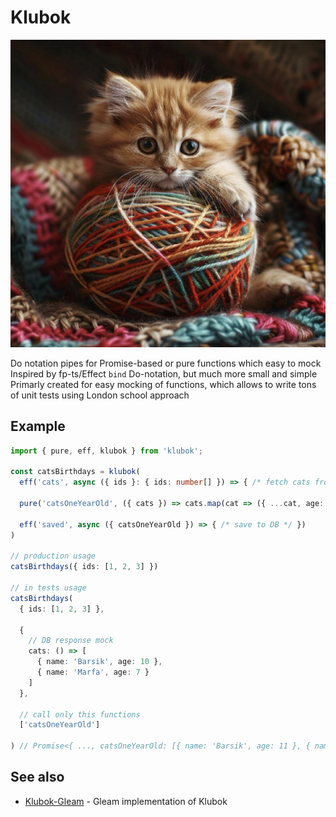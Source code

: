 # Klubok

![logo](logo.png)

Do notation pipes for Promise-based or pure functions which easy to mock <br/>
Inspired by fp-ts/Effect `bind` Do-notation, but much more small and simple <br/>
Primarly created for easy mocking of functions, which allows to write tons of unit tests using London school approach

## Example

```ts
import { pure, eff, klubok } from 'klubok';

const catsBirthdays = klubok(
  eff('cats', async ({ ids }: { ids: number[] }) => { /* fetch cats from DB */ }),

  pure('catsOneYearOld', ({ cats }) => cats.map(cat => ({ ...cat, age: cat.age + 1 })),

  eff('saved', async ({ catsOneYearOld }) => { /* save to DB */ })
)

// production usage
catsBirthdays({ ids: [1, 2, 3] })

// in tests usage
catsBirthdays(
  { ids: [1, 2, 3] },

  {
    // DB response mock
    cats: () => [
      { name: 'Barsik', age: 10 },
      { name: 'Marfa', age: 7 }
    ]
  },

  // call only this functions
  ['catsOneYearOld']

) // Promise<{ ..., catsOneYearOld: [{ name: 'Barsik', age: 11 }, { name: 'Marfa', age: 8 }] }>

```

## See also

* [Klubok-Gleam](https://github.com/darky/klubok-gleam) - Gleam implementation of Klubok
